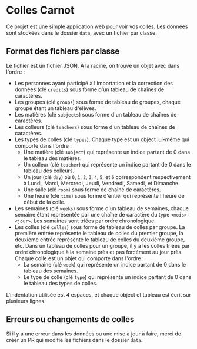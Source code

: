 # Colles Carnot

Ce projet est une simple application web pour voir vos colles. Les données sont
stockées dans le dossier `data`, avec un fichier par classe.

## Format des fichiers par classe

Le fichier est un fichier JSON. À la racine, on trouve un objet avec dans
l'ordre :
* Les personnes ayant participé à l'importation et la correction des données
  (clé `credits`) sous forme d'un tableau de chaînes de caractères.
* Les groupes (clé `groups`) sous forme de tableau de groupes, chaque groupe
  étant un tableau d'élèves.
* Les matières (clé `subjects`) sous forme d'un tableau de chaînes de
  caractères.
* Les colleurs (clé `teachers`) sous forme d'un tableau de chaînes de
  caractères.
* Les types de colles (clé `types`). Chaque type est un object lui-même qui
  comporte dans l'ordre :
  * Une matière (clé `subject`) qui représente un indice partant de 0 dans le
    tableau des matières.
  * Un colleur (clé `teacher`) qui représente un indice partant de 0 dans le
    tableau des colleurs.
  * Un jour (clé `day`) où `0`, `1`, `2`, `3`, `4`, `5`, et `6` correspondent
    respectivement à Lundi, Mardi, Mercredi, Jeudi, Vendredi, Samedi, et
    Dimanche.
  * Une salle (clé `room`) sous forme de chaîne de caractères.
  * Une heure (clé `time`) sous forme d'entier qui représente l'heure de début
    de la colle.
* Les semaines (clé `weeks`) sous forme d'un tableau de semaines, chaque semaine
  étant représentée par une chaîne de caractère du type `<mois>-<jour>`. Les
  semaines sont triées par ordre chronologique.
* Les colles (clé `colles`) sous forme de tableau de colles par groupe. La
  première entrée représente le tableau de colles du premier groupe, la deuxième
  entrée représente le tableau de colles du deuxième groupe, etc. Dans un
  tableau de colles pour un groupe, il y a les colles triées par ordre
  chronologique à la semaine près et pas forcément au jour près. Chaque colle
  est un objet qui comporte dans l'ordre :
  * La semaine (clé `week`) qui représente un indice partant de 0 dans le
    tableau des semaines.
  * Le type de colle (clé `type`) qui représente un indice partant de 0 dans le
    tableau des types de colles.

L'indentation utilisée est 4 espaces, et chaque object et tableau est écrit sur
plusieurs lignes.

## Erreurs ou changements de colles

Si il y a une erreur dans les données ou une mise à jour à faire, merci de créer
un PR qui modifie les fichiers dans le dossier `data`.
